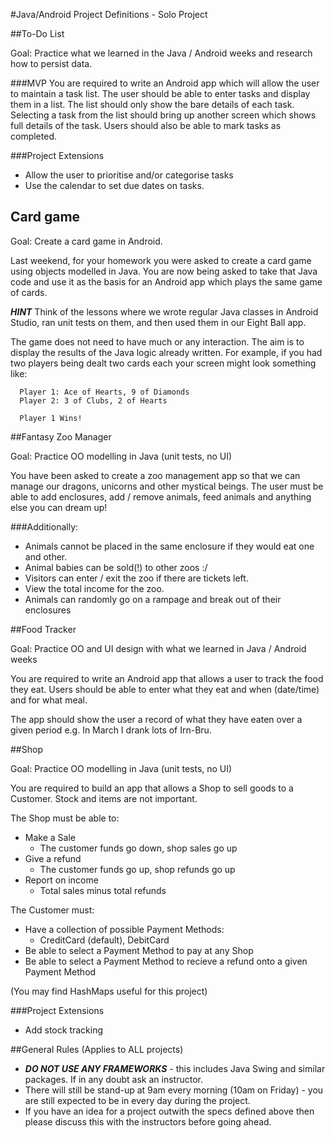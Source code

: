 #Java/Android Project Definitions - Solo Project

##To-Do List

Goal: Practice what we learned in the Java / Android weeks and research how to persist data. 

###MVP
You are required to write an Android app which will allow the user to maintain a task list. The user should be able to enter tasks and display them in a list. The list should only show the bare details of each task. Selecting a task from the list should bring up another screen which shows full details of the task.
Users should also be able to mark tasks as completed.

###Project Extensions

* Allow the user to prioritise and/or categorise tasks
* Use the calendar to set due dates on tasks. 


## Card game

Goal: Create a card game in Android.

Last weekend, for your homework you were asked to create a card game using objects modelled in Java. You are now being asked to take that Java code and use it as the basis for an Android app which plays the same game of cards.

***HINT*** Think of the lessons where we wrote regular Java classes in Android Studio, ran unit tests on them, and then used them in our Eight Ball app.

The game does not need to have much or any interaction. The aim is to display the results of the Java logic already written. For example, if you had two players being dealt two cards each your screen might look something like:

```
  Player 1: Ace of Hearts, 9 of Diamonds
  Player 2: 3 of Clubs, 2 of Hearts

  Player 1 Wins!
```

##Fantasy Zoo Manager

Goal: Practice OO modelling  in Java (unit tests, no UI)

You have been asked to create a zoo management app so that we can manage our dragons, unicorns and other mystical beings. The user must be able to add enclosures, add / remove animals, feed animals and anything else you can dream up!

###Additionally:
 
* Animals cannot be placed in the same enclosure if they would eat one and other. 
* Animal babies can be sold(!) to other zoos :/
* Visitors can enter / exit the zoo if there are tickets left. 
* View the total income for the zoo.
* Animals can randomly go on a rampage and break out of their enclosures

##Food Tracker

Goal: Practice OO and UI design with what we learned in Java / Android weeks 

You are required to write an Android app that allows a user to track the food they eat. Users should be able to enter what they eat and when (date/time) and for what meal. 

The app should show the user a record of what they have eaten over a given period e.g. In March I drank lots of Irn-Bru.

##Shop

Goal: Practice OO modelling in Java (unit tests, no UI)

You are required to build an app that allows a Shop to sell goods to a Customer. Stock and items are not important. 

The Shop must be able to:

* Make a Sale
  - The customer funds go down, shop sales go up
* Give a refund
  - The customer funds go up, shop refunds go up
* Report on income
  - Total sales minus total refunds

The Customer must:

* Have a collection of possible Payment Methods:
  - CreditCard (default), DebitCard
* Be able to select a Payment Method to pay at any Shop
* Be able to select a Payment Method to recieve a refund onto a given Payment Method

(You may find HashMaps useful for this project) 

###Project Extensions

* Add stock tracking


##General Rules (Applies to ALL projects)

* ***DO NOT USE ANY FRAMEWORKS*** - this includes Java Swing and similar packages. If in any doubt ask an instructor.
* There will still be stand-up at 9am every morning (10am on Friday) - you are still expected to be in every day during the project.
* If you have an idea for a project outwith the specs defined above then please discuss this with the instructors before going ahead.




